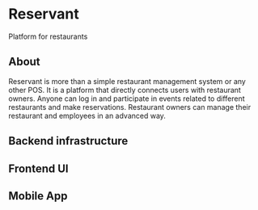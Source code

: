 # Reservant
Platform for restaurants

## About
Reservant is more than a simple restaurant management system or any other POS. It is a platform that directly connects users with restaurant owners. Anyone can log in and participate in events related to different restaurants and make reservations. Restaurant owners can manage their restaurant and employees in an advanced way.

## Backend infrastructure

## Frontend UI

## Mobile App
